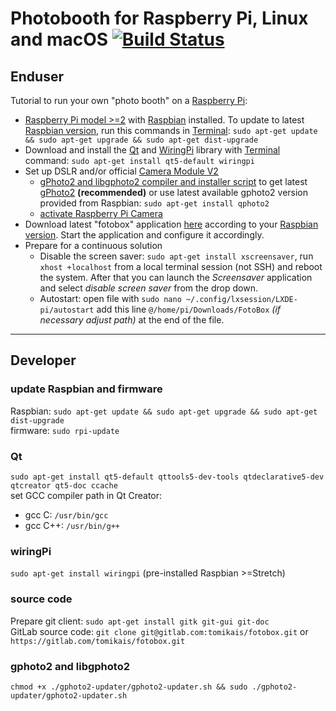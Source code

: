 # Photobooth for Raspberry Pi, Linux and macOS [![Build Status](https://travis-ci.org/tomikais/fotobox.svg?branch=develop)](https://travis-ci.org/tomikais/fotobox)

## Enduser
Tutorial to run your own "photo booth" on a [Raspberry Pi](https://www.raspberrypi.org):
* [Raspberry Pi model >=2](https://www.raspberrypi.org/products/) with [Raspbian](https://www.raspberrypi.org/downloads/noobs/) installed. To update to latest [Raspbian version](https://en.wikipedia.org/wiki/Raspbian), run this commands in [Terminal](https://www.raspberrypi.org/documentation/usage/terminal/): `sudo apt-get update && sudo apt-get upgrade && sudo apt-get dist-upgrade`
* Download and install the [Qt](https://www.qt.io) and [WiringPi](http://wiringpi.com) library with [Terminal](https://www.raspberrypi.org/documentation/usage/terminal/) command: `sudo apt-get install qt5-default wiringpi`
* Set up DSLR and/or official [Camera Module V2](https://www.raspberrypi.org/products/camera-module-v2/)
  * [gPhoto2 and libgphoto2 compiler and installer script](http://github.com/gonzalo/gphoto2-updater) to get latest [gPhoto2](http://gphoto.org) __(recommended)__ or use latest available gphoto2 version provided from Raspbian: `sudo apt-get install qphoto2`
  * [activate Raspberry Pi Camera](https://www.raspberrypi.org/documentation/usage/camera/)
* Download latest "fotobox" application [here](https://gitlab.com/tomikais/fotobox/tags) according to your [Raspbian version](https://en.wikipedia.org/wiki/Raspbian). Start the application and configure it accordingly.
* Prepare for a continuous solution
  * Disable the screen saver: `sudo apt-get install xscreensaver`, run `xhost +localhost` from a local terminal session (not SSH) and reboot the system. After that you can launch the *Screensaver* application and select *disable screen saver* from the drop down.
  * Autostart: open file with `sudo nano ~/.config/lxsession/LXDE-pi/autostart` add this line `@/home/pi/Downloads/FotoBox` _(if necessary adjust path)_ at the end of the file.

---

## Developer
### update Raspbian and firmware
Raspbian: `sudo apt-get update && sudo apt-get upgrade && sudo apt-get dist-upgrade`  
firmware: `sudo rpi-update`

### Qt
`sudo apt-get install qt5-default qttools5-dev-tools qtdeclarative5-dev qtcreator qt5-doc ccache`  
set GCC compiler path in Qt Creator:
* gcc C: `/usr/bin/gcc`
* gcc C++: `/usr/bin/g++`

### wiringPi
`sudo apt-get install wiringpi` (pre-installed Raspbian >=Stretch)

### source code
Prepare git client: `sudo apt-get install gitk git-gui git-doc`  
GitLab source code: `git clone git@gitlab.com:tomikais/fotobox.git` or `https://gitlab.com/tomikais/fotobox.git`

### gphoto2 and libgphoto2
`chmod +x ./gphoto2-updater/gphoto2-updater.sh && sudo ./gphoto2-updater/gphoto2-updater.sh`
